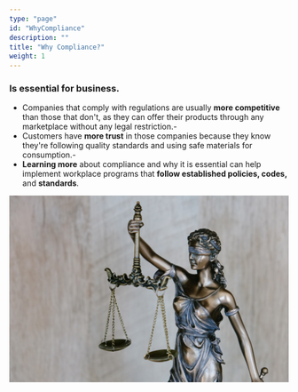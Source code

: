 ```yaml
---
type: "page"
id: "WhyCompliance"
description: ""
title: "Why Compliance?"
weight: 1
---
```


### Is essential for business.

- Companies that comply with regulations are usually **more competitive** than those that don't, as they can offer their products through any marketplace without any legal restriction.- 
- Customers have **more trust** in those companies because they know they're following quality standards and using safe materials for consumption.- 
- **Learning more** about compliance and why it is essential can help implement workplace programs that **follow established policies, codes,** and **standards**.

![justificia](justicia1.png) 